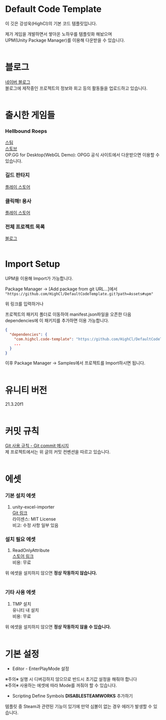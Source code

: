 # Default Code Template
이 깃은 강성욱(HighCl)의 기본 코드 템플릿입니다.

제가 게임을 개발하면서 쌓아온 노하우를 템플릿화 해놨으며<br>
UPM(Unity Package Manager)를 이용해 다운받을 수 있습니다.
<br><br>

# 블로그
[네이버 블로그](https://blog.naver.com/fdsa1469/221353170686)<br>
블로그에 제작중인 프로젝트의 정보와 회고 등의 활동들을 업로드하고 있습니다.
<br><br>

# 출시한 게임들
### Hellbound Roeps
[스팀](https://store.steampowered.com/app/2591090/Hellbound_Ropes/)<br>
[스토브](https://store.onstove.com/ko/games/2657)<br>
OP.GG for Desktop(WebGL Demo): OPGG 공식 사이트에서 다운받으면 이용할 수 있습니다.

### 길드 판타지
[플레이 스토어](https://play.google.com/store/apps/details?id=com.GameCell.GuildFantasy)


### 클릭해! 용사
[플레이 스토어](https://play.google.com/store/apps/details?id=com.jaarts.clickerhero)

### 전체 프로젝트 목록
[블로그](https://blog.naver.com/fdsa1469/223041499127)
<br><br>

# Import Setup
UPM을 이용해 Import가 가능합니다.

Package Manager -> [Add package from git URL...]에서 `"https://github.com/HighCl/DefaultCodeTemplate.git?path=Assets#upm"`

위 링크를 입력하거나

프로젝트의 패키지 폴더로 이동하여 manifest.json파일을 오픈한 다음 dependencies에 이 패키지를 추가하면 이용 가능합니다.

```json
{
  "dependencies": {
    "com.highcl.code-template": "https://github.com/HighCl/DefaultCodeTemplate.git?path=Assets#upm",
    ...
  }
}
```
이후 Package Manager -> Samples에서 프로젝트를 Import하시면 됩니다.
<br><br>

# 유니티 버전
21.3.20f1
<br><br>

# 커밋 규칙
[Git 사용 규칙 - Git commit 메시지](https://tttsss77.tistory.com/58)<br>
제 프로젝트에서는 위 글의 커밋 컨벤션을 따르고 있습니다.
<br><br>

# 에셋
### 기본 설치 에셋
1. unity-excel-importer<br>
[Git 링크](https://github.com/mikito/unity-excel-importer)<br>
라이센스: MIT License<br>
비고: 수정 사항 일부 있음

### 설치 필요 에셋
1. ReadOnlyAttribute<br>
[스토어 링크](https://assetstore.unity.com/packages/tools/gui/readonly-attribute-134710)<br>
비용: 무료

위 에셋을 설치하지 않으면 <b>정상 작동하지 않습니다.</b><br>
<br>

### 기타 사용 에셋
1. TMP 설치<br>
유니티 내 설치<br>
비용: 무료

위 에셋을 설치하지 않으면 <b>정상 작동하지 않을 수 있습니다.</b><br>
<br>

# 기본 설정
- Editor - EnterPlayMode 설정<br>

※주의※ 실행 시 디버깅하지 않으므로 반드시 초기값 설정을 해줘야 합니다<br>
※주의※ 사용하는 에셋에 따라 Mode를 꺼줘야 할 수 있습니다.

- Scripting Define Symbols <b>DISABLESTEAMWORKS</b> 추가하기

템플릿 중 Steam과 관련된 기능이 있기에 만약 심볼이 없는 경우 에러가 발생할 수 있습니다.
<br><br>
